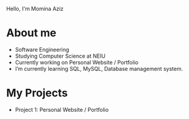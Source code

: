 Hello, I'm Momina Aziz

# About me

- Software Engineering 
- Studying Computer Science at NEIU
- Currently working on Personal Website / Portfolio
-  I’m currently learning SQL, MySQL, Database management system. 

# My Projects

- Project 1: Personal Website / Portfolio





<!---
maziz6/maziz6 is a ✨ special ✨ repository because its `README.md` (this file) appears on your GitHub profile.
You can click the Preview link to take a look at your changes.
--->
